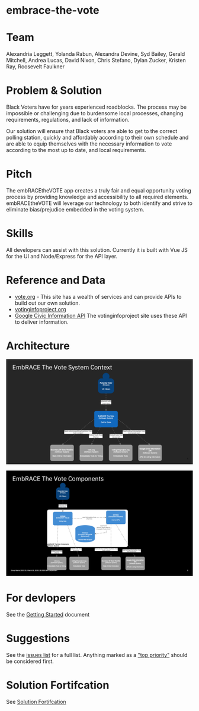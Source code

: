 # embrace-the-vote

# Team

Alexandria Leggett, Yolanda Rabun, Alexandra Devine, Syd Bailey, Gerald Mitchell, Andrea Lucas, David Nixon, Chris Stefano, Dylan Zucker, Kristen Ray, Roosevelt Faulkner

# Problem & Solution
Black Voters have for years experienced roadblocks. The process may be impossible or challenging due to burdensome local processes, changing requirements, regulations, and lack of information.

Our solution will ensure that Black voters are able to get to the correct polling station, quickly and affordably according to their own schedule and are able to equip themselves with the necessary information to vote according to the most up to date, and local requirements.

# Pitch
The embRACEtheVOTE app creates a truly fair and equal opportunity voting process by providing knowledge and accessibility to all required elements. embRACEtheVOTE will leverage our technology to both identify and strive to eliminate bias/prejudice embedded in the voting system.

# Skills
All developers can assist with this solution. Currently it is built with Vue JS for the UI and Node/Express for the API layer.

# Reference and Data
- [vote.org](https://www.vote.org/) - This site has a wealth of services and can provide APIs to build out our own solution.
- [votinginfoproject.org](https://www.votinginfoproject.org/)
- [Google Civic Information API](https://developers.google.com/civic-information) The votinginfoproject site uses these API to deliver information.

# Architecture
![System Context](doc/SystemContext.png)

![Components](doc/Components.png)

# For devlopers 
See the [Getting Started](doc/GETSTARTED.md) document

# Suggestions
See the [issues list](https://github.com/embrace-call-for-code/embrace-the-vote/issues) for a full list. Anything marked as a ["top priority"](https://github.com/embrace-call-for-code/embrace-the-vote/issues?q=is%3Aissue+is%3Aopen+label%3A%22top+priority%22) should be considered first. 

# Solution Fortifcation
See [Solution Fortifcation](doc/SolutionFortification.md)


